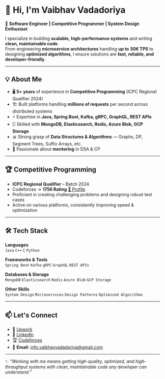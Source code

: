 # 👋 Hi, I'm Vaibhav Vadadoriya  

🚀 **Software Engineer | Competitive Programmer | System Design Enthusiast**  

I specialize in building **scalable, high-performance systems** and writing **clean, maintainable code**.  
From engineering **microservice architectures** handling **up to 30K TPS** to designing **optimized algorithms**, I ensure solutions are **fast, reliable, and developer-friendly**.

---

## 💡 About Me
- 🖥 **5+ years** of experience in **Competitive Programming** (ICPC Regional Qualifier 2024)
- 🏗 Built platforms handling **millions of requests** per second across distributed systems
- ⚡ Expertise in **Java, Spring Boot, Kafka, gRPC, GraphQL, REST APIs**
- 🗄 Skilled with **MongoDB, Elasticsearch, Redis, Azure Blob, GCP Storage**
- 📊 Strong grasp of **Data Structures & Algorithms** — Graphs, DP, Segment Trees, Suffix Arrays, etc.
- 🎯 Passionate about **mentoring** in DSA & CP

---

## 🏆 Competitive Programming
- **ICPC Regional Qualifier** – Batch 2024
- Codeforces → **1756 Rating** [🔗 Profile](https://codeforces.com/profile/Vaibhav_patel)
- Proficient in creating challenging problems and designing robust test cases
- Active on various platforms, consistently improving speed & optimization

---

## 🛠 Tech Stack
**Languages**  
`Java` `C++` `C` `Python`  

**Frameworks & Tools**  
`Spring Boot` `Kafka` `gRPC` `GraphQL` `REST APIs`  

**Databases & Storage**  
`MongoDB` `Elasticsearch` `Redis` `Azure Blob` `GCP Storage`  

**Other Skills**  
`System Design` `Microservices` `Design Patterns` `Optimized Algorithms`

---

## 📫 Let's Connect
- 💼 [Upwork](https://www.upwork.com/freelancers/~01e5a51c1d215e1679)
- 🔗 [LinkedIn](https://www.linkedin.com/in/vaibhav-vadadoriya-7657531ba/)
- 🏆 [Codeforces](https://codeforces.com/profile/Vaibhav_patel)
- 📧 **Email:** info.vaibhavvadadoriya@gmail.com

---

✨ _"Working with me means getting high-quality, optimized, and high-throughput systems with clean, maintainable code any developer can understand."_  
